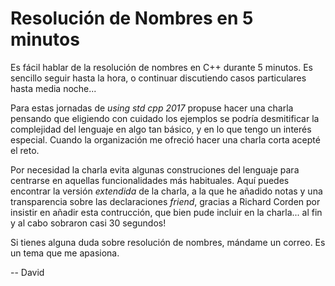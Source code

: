 # Resolución de Nombres en 5 minutos

Es fácil hablar de la resolución de nombres en C++ durante 5 minutos.  Es
sencillo seguir hasta la hora, o continuar discutiendo casos particulares hasta
media noche...

Para estas jornadas de *using std cpp 2017* propuse hacer una charla pensando
que eligiendo con cuidado los ejemplos se podría desmitificar la complejidad
del lenguaje en algo tan básico, y en lo que tengo un interés especial.  Cuando
la organización me ofreció hacer una charla corta acepté el reto.

Por necesidad la charla evita algunas construciones del lenguaje para centrarse
en aquellas funcionalidades más habituales.  Aquí puedes encontrar la versión
*extendida* de la charla, a la que he añadido notas y una transparencia sobre
las declaraciones *friend*, gracias a Richard Corden por insistir en añadir
esta contrucción, que bien pude incluir en la charla...  al fin y al cabo 
sobraron casi 30 segundos!

Si tienes alguna duda sobre resolución de nombres, mándame un correo. Es un
tema que me apasiona.

-- David
